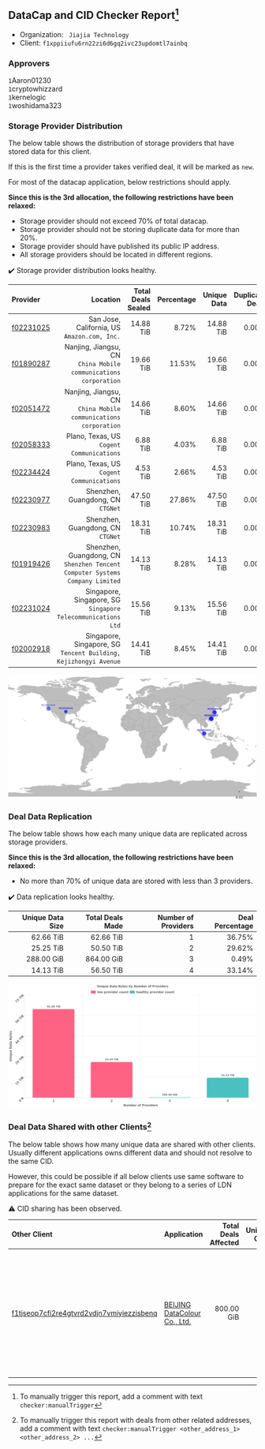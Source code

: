 ## DataCap and CID Checker Report[^1]
 - Organization: ` Jiajia Technology`
 - Client: `f1xppiiufu6rn22zi6d6gq2ivc23updomtl7ainbq`
### Approvers
`1`Aaron01230<br/>`1`cryptowhizzard<br/>`1`kernelogic<br/>`1`woshidama323

### Storage Provider Distribution
The below table shows the distribution of storage providers that have stored data for this client.

If this is the first time a provider takes verified deal, it will be marked as `new`.

For most of the datacap application, below restrictions should apply.

**Since this is the 3rd allocation, the following restrictions have been relaxed:**
 - Storage provider should not exceed 70% of total datacap.
 - Storage provider should not be storing duplicate data for more than 20%.
 - Storage provider should have published its public IP address.
 - All storage providers should be located in different regions.

✔️ Storage provider distribution looks healthy.

| Provider                                              |                                                                        Location | Total Deals Sealed | Percentage | Unique Data | Duplicate Deals |
| :---------------------------------------------------- | ------------------------------------------------------------------------------: | -----------------: | ---------: | ----------: | --------------: |
| [f02231025](https://filfox.info/en/address/f02231025) |                                 San Jose, California, US<br/>`Amazon.com, Inc.` |          14.88 TiB |      8.72% |   14.88 TiB |           0.00% |
| [f01890287](https://filfox.info/en/address/f01890287) |              Nanjing, Jiangsu, CN<br/>`China Mobile communications corporation` |          19.66 TiB |     11.53% |   19.66 TiB |           0.00% |
| [f02051472](https://filfox.info/en/address/f02051472) |              Nanjing, Jiangsu, CN<br/>`China Mobile communications corporation` |          14.66 TiB |      8.60% |   14.66 TiB |           0.00% |
| [f02058333](https://filfox.info/en/address/f02058333) |                                    Plano, Texas, US<br/>`Cogent Communications` |           6.88 TiB |      4.03% |    6.88 TiB |           0.00% |
| [f02234424](https://filfox.info/en/address/f02234424) |                                    Plano, Texas, US<br/>`Cogent Communications` |           4.53 TiB |      2.66% |    4.53 TiB |           0.00% |
| [f02230977](https://filfox.info/en/address/f02230977) |                                            Shenzhen, Guangdong, CN<br/>`CTGNet` |          47.50 TiB |     27.86% |   47.50 TiB |           0.00% |
| [f02230983](https://filfox.info/en/address/f02230983) |                                            Shenzhen, Guangdong, CN<br/>`CTGNet` |          18.31 TiB |     10.74% |   18.31 TiB |           0.00% |
| [f01919426](https://filfox.info/en/address/f01919426) | Shenzhen, Guangdong, CN<br/>`Shenzhen Tencent Computer Systems Company Limited` |          14.13 TiB |      8.28% |   14.13 TiB |           0.00% |
| [f02231024](https://filfox.info/en/address/f02231024) |                 Singapore, Singapore, SG<br/>`Singapore Telecommunications Ltd` |          15.56 TiB |      9.13% |   15.56 TiB |           0.00% |
| [f02002918](https://filfox.info/en/address/f02002918) |             Singapore, Singapore, SG<br/>`Tencent Building, Kejizhongyi Avenue` |          14.41 TiB |      8.45% |   14.41 TiB |           0.00% |

<img src="https://raw.githubusercontent.com/data-preservation-programs/filplus-checker-assets/main/filecoin-project/filecoin-plus-large-datasets/issues/1148/1690162968861.png"/>

### Deal Data Replication
The below table shows how each many unique data are replicated across storage providers.


**Since this is the 3rd allocation, the following restrictions have been relaxed:**
- No more than 70% of unique data are stored with less than 3 providers.

✔️ Data replication looks healthy.

| Unique Data Size | Total Deals Made | Number of Providers | Deal Percentage |
| ---------------: | ---------------: | ------------------: | --------------: |
|        62.66 TiB |        62.66 TiB |                   1 |          36.75% |
|        25.25 TiB |        50.50 TiB |                   2 |          29.62% |
|       288.00 GiB |       864.00 GiB |                   3 |           0.49% |
|        14.13 TiB |        56.50 TiB |                   4 |          33.14% |

<img src="https://raw.githubusercontent.com/data-preservation-programs/filplus-checker-assets/main/filecoin-project/filecoin-plus-large-datasets/issues/1148/1690162969884.png"/>

### Deal Data Shared with other Clients[^3]
The below table shows how many unique data are shared with other clients.
Usually different applications owns different data and should not resolve to the same CID.

However, this could be possible if all below clients use same software to prepare for the exact same dataset or they belong to a series of LDN applications for the same dataset.

⚠️ CID sharing has been observed.

| Other Client                                                                                                          | Application                                                                                                    | Total Deals Affected | Unique CIDs | Approvers                                                                                                                                                                                                                                                                                 |
| :-------------------------------------------------------------------------------------------------------------------- | :------------------------------------------------------------------------------------------------------------- | -------------------: | ----------: | :---------------------------------------------------------------------------------------------------------------------------------------------------------------------------------------------------------------------------------------------------------------------------------------- |
| [f1tjseop7cfi2re4gtvrd2vdjn7vmiyiezzisbenq](https://filfox.info/en/address/f1tjseop7cfi2re4gtvrd2vdjn7vmiyiezzisbenq) | [BEIJING DataColour Co\., Ltd\.](https://github.com/filecoin-project/filecoin-plus-large-datasets/issues/1358) |           800.00 GiB |          17 | `1`bq1024<br/>`1`igoovo<br/>`1`kernelogic<br/>`1`laurarenpanda<br/>`1`luobin544<br/>`1`METAVERSEDATAMINING<br/>`1`NDLABS-Leo<br/>`1`NewHuoPool<br/>`2`newwebgroup<br/>`1`NiwanDao<br/>`1`stcouldlisa<br/>`1`SuperChaiChai<br/>`1`sxxfuture-official<br/>`1`Tom-OriginStorage<br/>`1`zcfil |

[^1]: To manually trigger this report, add a comment with text `checker:manualTrigger`

[^2]: Deals from those addresses are combined into this report as they are specified with `checker:manualTrigger`

[^3]: To manually trigger this report with deals from other related addresses, add a comment with text `checker:manualTrigger <other_address_1> <other_address_2> ...`
